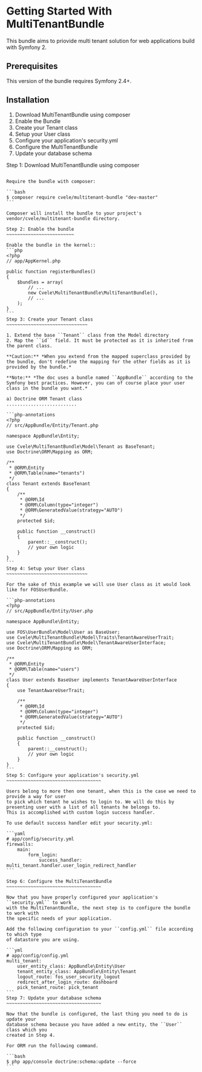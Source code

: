 Getting Started With MultiTenantBundle
===============================

This bundle aims to priovide multi tenant solution for web applications build with Symfony 2.

Prerequisites
-------------

This version of the bundle requires Symfony 2.4+.

Installation
------------

1. Download MultiTenantBundle using composer
2. Enable the Bundle
3. Create your Tenant class
4. Setup your User class
5. Configure your application's security.yml
6. Configure the MultiTenantBundle
7. Update your database schema

Step 1: Download MultiTenantBundle using composer
~~~~~~~~~~~~~~~~~~~~~~~~~~~~~~~~~~~~~~~~~~~~~

Require the bundle with composer:

```bash 
$ composer require cvele/multitenant-bundle "dev-master"
```

Composer will install the bundle to your project's vendor/cvele/multitenant-bundle directory.

Step 2: Enable the bundle
~~~~~~~~~~~~~~~~~~~~~~~~~

Enable the bundle in the kernel::
```php
<?php
// app/AppKernel.php

public function registerBundles()
{
    $bundles = array(
        // ...
        new Cvele\MultiTenantBundle\MultiTenantBundle(),
        // ...
    );
}
```
Step 3: Create your Tenant class
~~~~~~~~~~~~~~~~~~~~~~~~~~~~~~

1. Extend the base ``Tenant`` class from the Model directory
2. Map the ``id`` field. It must be protected as it is inherited from the parent class.

**Caution:** *When you extend from the mapped superclass provided by the bundle, don't redefine the mapping for the other fields as it is provided by the bundle.*

**Note:** *The doc uses a bundle named ``AppBundle`` according to the Symfony best practices. However, you can of course place your user class in the bundle you want.*

a) Doctrine ORM Tenant class
..........................

```php-annotations
<?php
// src/AppBundle/Entity/Tenant.php

namespace AppBundle\Entity;

use Cvele\MultiTenantBundle\Model\Tenant as BaseTenant;
use Doctrine\ORM\Mapping as ORM;

/**
 * @ORM\Entity
 * @ORM\Table(name="tenants")
 */
class Tenant extends BaseTenant
{
    /**
     * @ORM\Id
     * @ORM\Column(type="integer")
     * @ORM\GeneratedValue(strategy="AUTO")
     */
    protected $id;

    public function __construct()
    {
        parent::__construct();
        // your own logic
    }
}
```
Step 4: Setup your User class
~~~~~~~~~~~~~~~~~~~~~~~~~~~~~~

For the sake of this example we will use User class as it would look like for FOSUserBundle.

```php-annotations
<?php
// src/AppBundle/Entity/User.php

namespace AppBundle\Entity;

use FOS\UserBundle\Model\User as BaseUser;
use Cvele\MultiTenantBundle\Model\Traits\TenantAwareUserTrait;
use Cvele\MultiTenantBundle\Model\TenantAwareUserInterface;
use Doctrine\ORM\Mapping as ORM;

/**
 * @ORM\Entity
 * @ORM\Table(name="users")
 */
class User extends BaseUser implements TenantAwareUserInterface
{
    use TenantAwareUserTrait;

    /**
     * @ORM\Id
     * @ORM\Column(type="integer")
     * @ORM\GeneratedValue(strategy="AUTO")
     */
    protected $id;

    public function __construct()
    {
        parent::__construct();
        // your own logic
    }
}
```
Step 5: Configure your application's security.yml
~~~~~~~~~~~~~~~~~~~~~~~~~~~~~~~~~~~

Users belong to more then one tenant, when this is the case we need to provide a way for user
to pick which tenant he wishes to login to. We will do this by presenting user with a list of all tenants he belongs to.
This is accomplished with custom login success handler.

To use default success handler edit your security.yml:

```yaml
# app/config/security.yml
firewalls:
    main:
        form_login:
            success_handler: multi_tenant.handler.user_login_redirect_handler
```

Step 6: Configure the MultiTenantBundle
~~~~~~~~~~~~~~~~~~~~~~~~~~~~~~~~~~~

Now that you have properly configured your application's ``security.yml`` to work
with the MultiTenantBundle, the next step is to configure the bundle to work with
the specific needs of your application.

Add the following configuration to your ``config.yml`` file according to which type
of datastore you are using.

```yml
# app/config/config.yml
multi_tenant:
    user_entity_class: AppBundle\Entity\User
    tenant_entity_class: AppBundle\Entity\Tenant
    logout_route: fos_user_security_logout
    redirect_after_login_route: dashboard
    pick_tenant_route: pick_tenant
```
Step 7: Update your database schema
~~~~~~~~~~~~~~~~~~~~~~~~~~~~~~~~~~~

Now that the bundle is configured, the last thing you need to do is update your
database schema because you have added a new entity, the ``User`` class which you
created in Step 4.

For ORM run the following command.

```bash
$ php app/console doctrine:schema:update --force
```